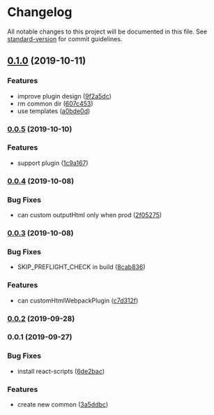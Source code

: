 # Changelog

All notable changes to this project will be documented in this file. See [standard-version](https://github.com/conventional-changelog/standard-version) for commit guidelines.

## [0.1.0](https://github.com/pea-team/pea-cli/compare/v0.0.5...v0.1.0) (2019-10-11)


### Features

* improve plugin design ([9f2a5dc](https://github.com/pea-team/pea-cli/commit/9f2a5dc))
* rm common dir ([607c453](https://github.com/pea-team/pea-cli/commit/607c453))
* use templates ([a0bde0d](https://github.com/pea-team/pea-cli/commit/a0bde0d))

### [0.0.5](https://github.com/pea-team/pea-cli/compare/v0.0.4...v0.0.5) (2019-10-10)


### Features

* support plugin ([1c9a167](https://github.com/pea-team/pea-cli/commit/1c9a167))

### [0.0.4](https://github.com/pea-team/pea-cli/compare/v0.0.3...v0.0.4) (2019-10-08)


### Bug Fixes

* can custom outputHtml only when prod ([2f05275](https://github.com/pea-team/pea-cli/commit/2f05275))

### [0.0.3](https://github.com/pea-team/pea-cli/compare/v0.0.2...v0.0.3) (2019-10-08)


### Bug Fixes

* SKIP_PREFLIGHT_CHECK in build ([8cab836](https://github.com/pea-team/pea-cli/commit/8cab836))


### Features

* can  customHtmlWebpackPlugin ([c7d312f](https://github.com/pea-team/pea-cli/commit/c7d312f))

### [0.0.2](https://github.com/pea-team/pea-cli/compare/v0.0.1...v0.0.2) (2019-09-28)

### 0.0.1 (2019-09-27)


### Bug Fixes

* install react-scripts ([6de2bac](https://github.com/pea-team/pea-cli/commit/6de2bac))


### Features

* create new common ([3a5ddbc](https://github.com/pea-team/pea-cli/commit/3a5ddbc))
